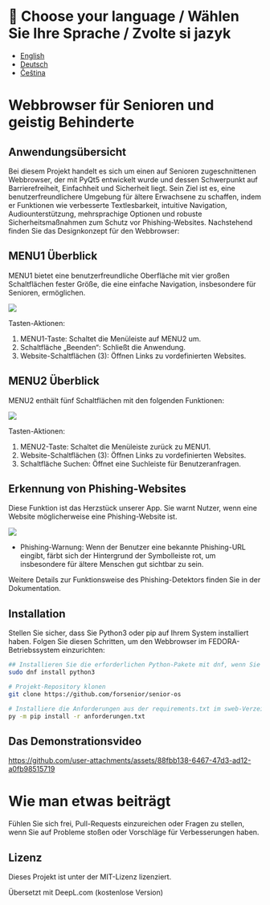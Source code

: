 # 📖 Choose your language / Wählen Sie Ihre Sprache / Zvolte si jazyk

- [English](README.md)
- [Deutsch](README.de.md)
- [Čeština](README.cz.md)

# Webbrowser für Senioren und geistig Behinderte

## Anwendungsübersicht

Bei diesem Projekt handelt es sich um einen auf Senioren zugeschnittenen Webbrowser, der mit PyQt5 entwickelt wurde und dessen Schwerpunkt auf Barrierefreiheit, Einfachheit und Sicherheit liegt. 
Sein Ziel ist es, eine benutzerfreundlichere Umgebung für ältere Erwachsene zu schaffen, indem er Funktionen wie verbesserte Textlesbarkeit, intuitive Navigation, 
Audiounterstützung, mehrsprachige Optionen und robuste Sicherheitsmaßnahmen zum Schutz vor Phishing-Websites. 
Nachstehend finden Sie das Designkonzept für den Webbrowser:

## MENU1 Überblick
MENU1 bietet eine benutzerfreundliche Oberfläche mit vier großen Schaltflächen fester Größe, die eine einfache Navigation, insbesondere für Senioren, ermöglichen.

<img src=„screens/sweb_screen_1.png“ width=„900“ />

Tasten-Aktionen:

1. MENU1-Taste: Schaltet die Menüleiste auf MENU2 um.
2. Schaltfläche „Beenden“: Schließt die Anwendung.
3. Website-Schaltflächen (3): Öffnen Links zu vordefinierten Websites.
   
## MENU2 Überblick
MENU2 enthält fünf Schaltflächen mit den folgenden Funktionen:

<img src=„screens/sweb_screen_2.png“ width=„900“ />

Tasten-Aktionen:

1. MENU2-Taste: Schaltet die Menüleiste zurück zu MENU1.
2. Website-Schaltflächen (3): Öffnen Links zu vordefinierten Websites.
3. Schaltfläche Suchen: Öffnet eine Suchleiste für Benutzeranfragen.

## Erkennung von Phishing-Websites
Diese Funktion ist das Herzstück unserer App. Sie warnt Nutzer, wenn eine Website möglicherweise eine Phishing-Website ist.

<img src=„screens/sweb_screen_3.png“ width=„900“ />

- Phishing-Warnung: Wenn der Benutzer eine bekannte Phishing-URL eingibt, färbt sich der Hintergrund der Symbolleiste rot, um insbesondere für ältere Menschen gut sichtbar zu sein.

Weitere Details zur Funktionsweise des Phishing-Detektors finden Sie in der Dokumentation.

## Installation

Stellen Sie sicher, dass Sie Python3 oder pip auf Ihrem System installiert haben.
Folgen Sie diesen Schritten, um den Webbrowser im FEDORA-Betriebssystem einzurichten:

```bash
## Installieren Sie die erforderlichen Python-Pakete mit dnf, wenn Sie Fedora verwenden
sudo dnf install python3

# Projekt-Repository klonen
git clone https://github.com/forsenior/senior-os

# Installiere die Anforderungen aus der requirements.txt im sweb-Verzeichnis
py -m pip install -r anforderungen.txt

```
      

## Das Demonstrationsvideo

https://github.com/user-attachments/assets/88fbb138-6467-47d3-ad12-a0fb98515719




# Wie man etwas beiträgt
Fühlen Sie sich frei, Pull-Requests einzureichen oder Fragen zu stellen, wenn Sie auf Probleme stoßen oder Vorschläge für Verbesserungen haben.

## Lizenz
Dieses Projekt ist unter der MIT-Lizenz lizenziert.

Übersetzt mit DeepL.com (kostenlose Version)

